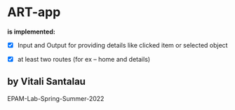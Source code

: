 # ART-app

**is implemented:**
- [x] Input and Output for providing details like clicked item or selected object
- [x] at least two routes (for ex – home and details) 



## by Vitali Santalau

EPAM-Lab-Spring-Summer-2022
